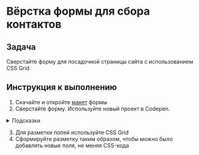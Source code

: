 # Вёрстка формы для сбора контактов

## Задача

Сверстайте форму для посадочной страницы сайта с использованием CSS Grid

## Инструкция к выполнению 

1. Скачайте и откройте [макет](https://github.com/netology-code/mq-homeworks/blob/1-add/sources/form.psd) формы
2. Сверстайте форму. Используйте новый проект в Codepen.

<details>
    <summary>Подсказки</summary>
    <ul>
        <li>Для разметки формы используйте тег form</li>
        <li>Для подписей к инпутам используйте тег label. Убедитесь, что они связаны, кликнут по label. Если все сделано верно, то после клика по label вы должны попасть фокусом автоматически в input.</li>
    </ul>
</details>

3. Для разметки полей используйте CSS Grid
4. Сформируйте разметку таким образом, чтобы можно было добавлять новые поля, не меняя CSS-кода
